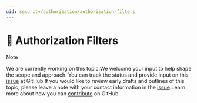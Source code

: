 ```yaml
---
uid: security/authorization/authorization-filters
---
```

# 🔧 Authorization Filters

> [!NOTE]
> We are currently working on this topic.We welcome your input to help shape the scope and approach. You can track the status and provide input on this [issue](https://github.com/aspnet/Docs/issues/133) at GitHub.If you would like to review early drafts and outlines of this topic, please leave a note with your contact information in the [issue](https://github.com/aspnet/Docs/issues/133).Learn more about how you can [contribute](https://github.com/aspnet/Docs/blob/master/CONTRIBUTING.md) on GitHub.
